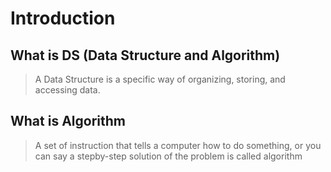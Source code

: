 # Introduction

## What is DS (Data Structure and Algorithm)

> A Data Structure is a specific way of organizing, storing, and accessing data.

## What is Algorithm

> A set of instruction that tells a computer how to do something, or you can say a stepby-step solution of the problem is called algorithm

